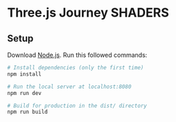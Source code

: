 # Three.js Journey SHADERS

## Setup

Download [Node.js](https://nodejs.org/en/download/).
Run this followed commands:

```bash
# Install dependencies (only the first time)
npm install

# Run the local server at localhost:8080
npm run dev

# Build for production in the dist/ directory
npm run build
```
